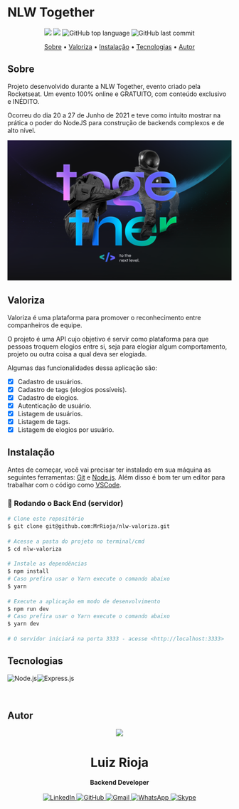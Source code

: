 # NLW Together

<p align="center">
  <img src="https://img.shields.io/static/v1?label=nlw&message=Together&color=blueviolet&style=for-the-badge"/>
  <img src="https://img.shields.io/github/license/MrRioja/nlw-valoriza?color=blueviolet&logo=License&style=for-the-badge"/>
  <img alt="GitHub top language" src="https://img.shields.io/github/languages/top/MrRioja/nlw-valoriza?color=blueviolet&logo=JavaScript&logoColor=white&style=for-the-badge">
  <img alt="GitHub last commit" src="https://img.shields.io/github/last-commit/MrRioja/nlw-valoriza?color=blueviolet&style=for-the-badge">
</p>

<p align="center">
  <a href="#sobre">Sobre</a> •
  <a href="#valoriza">Valoriza</a> •
  <a href="#instalação">Instalação</a> •
  <a href="#tecnologias">Tecnologias</a> •
  <a href="#autor">Autor</a>  
</p>

## Sobre

Projeto desenvolvido durante a NLW Together, evento criado pela Rocketseat. Um evento 100% online e GRATUITO, com conteúdo exclusivo e INÉDITO.

Ocorreu do dia 20 a 27 de Junho de 2021 e teve como intuito mostrar na prática o poder do NodeJS para construção de backends complexos e de alto nível.

![Wallpaper NLW Together](./.github/wallpaper.png)

## Valoriza

Valoriza é uma plataforma para promover o reconhecimento entre companheiros de equipe.

O projeto é uma API cujo objetivo é servir como plataforma para que pessoas troquem elogios entre si, seja para elogiar algum comportamento, projeto ou outra coisa a qual deva ser elogiada.

Algumas das funcionalidades dessa aplicação são:

- [x] Cadastro de usuários.
- [x] Cadastro de tags (elogios possíveis).
- [x] Cadastro de elogios.
- [x] Autenticação de usuário.
- [x] Listagem de usuários.
- [x] Listagem de tags.
- [x] Listagem de elogios por usuário.

## Instalação

Antes de começar, você vai precisar ter instalado em sua máquina as seguintes ferramentas:
[Git](https://git-scm.com) e [Node.js](https://nodejs.org/en/). Além disso é bom ter um editor para trabalhar com o código como [VSCode](https://code.visualstudio.com/).

### 🎲 Rodando o Back End (servidor)

```bash
# Clone este repositório
$ git clone git@github.com:MrRioja/nlw-valoriza.git

# Acesse a pasta do projeto no terminal/cmd
$ cd nlw-valoriza

# Instale as dependências
$ npm install
# Caso prefira usar o Yarn execute o comando abaixo
$ yarn

# Execute a aplicação em modo de desenvolvimento
$ npm run dev
# Caso prefira usar o Yarn execute o comando abaixo
$ yarn dev

# O servidor iniciará na porta 3333 - acesse <http://localhost:3333>
```

## Tecnologias

<img align="left" src="https://profilinator.rishav.dev/skills-assets/nodejs-original-wordmark.svg" alt="Node.js" height="75" />

<img align="left" src="https://profilinator.rishav.dev/skills-assets/express-original-wordmark.svg" alt="Express.js" height="75"/>

<br><br><br>

## Autor

<div align="center">
<img src="https://images.weserv.nl/?url=avatars.githubusercontent.com/u/55336456?v=4&h=100&w=100&fit=cover&mask=circle&maxage=7d" />
<h1>Luiz Rioja</h1>
<strong>Backend Developer</strong>
<br/>
<br/>

<a href="https://linkedin.com/in/luizrioja" target="_blank">
<img alt="LinkedIn" src="https://img.shields.io/badge/linkedin-%230077B5.svg?style=for-the-badge&logo=linkedin&logoColor=white"/>
</a>

<a href="https://github.com/mrrioja" target="_blank">
<img alt="GitHub" src="https://img.shields.io/badge/github-%23121011.svg?style=for-the-badge&logo=github&logoColor=white"/>
</a>

<a href="mailto:lulyrioja@gmail.com?subject=Fala%20Dev" target="_blank">
<img alt="Gmail" src="https://img.shields.io/badge/Gmail-D14836?style=for-the-badge&logo=gmail&logoColor=white" />
</a>

<a href="https://api.whatsapp.com/send?phone=5511933572652" target="_blank">
<img alt="WhatsApp" src="https://img.shields.io/badge/WhatsApp-25D366?style=for-the-badge&logo=whatsapp&logoColor=white"/>
</a>

<a href="https://join.skype.com/invite/tvBbOq03j5Uu" target="_blank">
<img alt="Skype" src="https://img.shields.io/badge/SKYPE-%2300AFF0.svg?style=for-the-badge&logo=Skype&logoColor=white"/>
</a>

<br/>
<br/>
</div>
